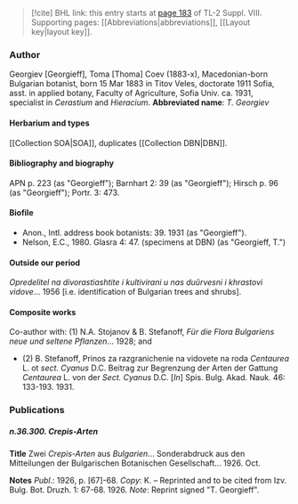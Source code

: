> [!cite] BHL link: this entry starts at [page 183](https://www.biodiversitylibrary.org/page/33258661) of TL-2 Suppl. VIII.
> Supporting pages: [[Abbreviations|abbreviations]], [[Layout key|layout key]].

### Author

Georgiev \[Georgieff\], Toma \[Thoma\] Coev (1883-x), Macedonian-born Bulgarian botanist, born 15 Mar 1883 in Titov Veles, doctorate 1911 Sofia, asst. in applied botany, Faculty of Agriculture, Sofia Univ. ca. 1931, specialist in *Cerastium* and *Hieracium*. 
**Abbreviated name**: *T. Georgiev*

#### Herbarium and types

[[Collection SOA|SOA]], duplicates [[Collection DBN|DBN]].

#### Bibliography and biography

APN p. 223 (as "Georgieff"); Barnhart 2: 39 (as "Georgieff"); Hirsch p. 96 (as "Georgieff"); Portr. 3: 473.

#### Biofile

- Anon., Intl. address book botanists: 39. 1931 (as "Georgieff").
- Nelson, E.C., 1980. Glasra 4: 47. (specimens at DBN) (as "Georgieff, T.")

#### Outside our period

*Opredelitel na divorastiashtite i kultivirani u nas duŭrvesni i khrastovi vidove*... 1956 \[i.e. identification of Bulgarian trees and shrubs\].

#### Composite works

Co-author with: (1) N.A. Stojanov & B. Stefanoff, *Für die Flora Bulgariens neue und seltene Pflanzen*... 1928; and
- (2) B. Stefanoff, Prinos za razgranichenie na vidovete na roda *Centaurea* L. ot *sect. Cyanus* D.C. Beitrag zur Begrenzung der Arten der Gattung *Centaurea* L. von der *Sect. Cyanus* D.C. \[*In*\] Spis. Bulg. Akad. Nauk. 46: 133-193. 1931.

### Publications

##### n.36.300. Crepis-Arten

**Title**
Zwei *Crepis-Arten* aus *Bulgarien*... Sonderabdruck aus den Mitteilungen der Bulgarischen Botanischen Gesellschaft... 1926. Oct.

**Notes**
*Publ*.: 1926, p. \[67\]-68. *Copy*: K. – Reprinted and to be cited from Izv. Bulg. Bot. Druzh. 1: 67-68. 1926.
*Note*: Reprint signed "T. Georgieff".

